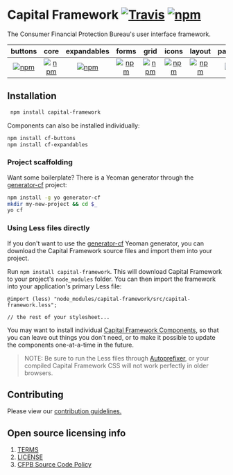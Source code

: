 # Capital Framework [![Travis](https://img.shields.io/travis/cfpb/capital-framework.svg?style=flat-square)](https://travis-ci.org/cfpb/capital-framework) [![npm](https://img.shields.io/npm/v/capital-framework.svg?style=flat-square)](https://www.npmjs.com/package/capital-framework)

The Consumer Financial Protection Bureau's user interface framework.

| buttons | core | expandables | forms | grid | icons | layout | pagination | typography |
|:---:|:---:|:---:|:---:|:---:|:---:|:---:|:---:|:---:|
| [![npm](https://img.shields.io/npm/v/cf-buttons.svg?style=flat-square)](https://www.npmjs.com/package/cf-buttons)  | [![npm](https://img.shields.io/npm/v/cf-core.svg?style=flat-square)](https://www.npmjs.com/package/cf-core)  | [![npm](https://img.shields.io/npm/v/cf-expandables.svg?style=flat-square)](https://www.npmjs.com/package/cf-expandables)  | [![npm](https://img.shields.io/npm/v/cf-forms.svg?style=flat-square)](https://www.npmjs.com/package/cf-forms)  | [![npm](https://img.shields.io/npm/v/cf-grid.svg?style=flat-square)](https://www.npmjs.com/package/cf-grid)  | [![npm](https://img.shields.io/npm/v/cf-icons.svg?style=flat-square)](https://www.npmjs.com/package/cf-icons)  | [![npm](https://img.shields.io/npm/v/cf-layout.svg?style=flat-square)](https://www.npmjs.com/package/cf-layout)  | [![npm](https://img.shields.io/npm/v/cf-pagination.svg?style=flat-square)](https://www.npmjs.com/package/cf-pagination)  | [![npm](https://img.shields.io/npm/v/cf-typography.svg?style=flat-square)](https://www.npmjs.com/package/cf-typography)  |

## Installation

```sh
 npm install capital-framework
```

Components can also be installed individually:

```sh
npm install cf-buttons
npm install cf-expandables
```

### Project scaffolding

Want some boilerplate?
There is a Yeoman generator through the
[generator-cf](https://github.com/cfpb/generator-cf) project:

```sh
npm install -g yo generator-cf
mkdir my-new-project && cd $_
yo cf
```

### Using Less files directly

If you don't want to use the
[generator-cf](https://github.com/cfpb/generator-cf) Yeoman generator,
you can download the Capital Framework source files and
import them into your project.

Run `npm install capital-framework`.
This will download Capital Framework to your project's `node_modules` folder.
You can then import the framework into your application's primary Less file:

```less
@import (less) "node_modules/capital-framework/src/capital-framework.less";

// the rest of your stylesheet...
```

You may want to install individual [Capital Framework Components](https://cfpb.github.io/capital-framework/components/), so that you can leave out things you don't need, or to make it possible to update the components one-at-a-time in the future.

> NOTE: Be sure to run the Less files through
  [Autoprefixer](https://github.com/postcss/autoprefixer),
  or your compiled Capital Framework CSS will not work
  perfectly in older browsers.

## Contributing

Please view our [contribution guidelines.](CONTRIBUTING.md)


## Open source licensing info
1. [TERMS](TERMS.md)
2. [LICENSE](LICENSE)
3. [CFPB Source Code Policy](https://github.com/cfpb/source-code-policy/)
